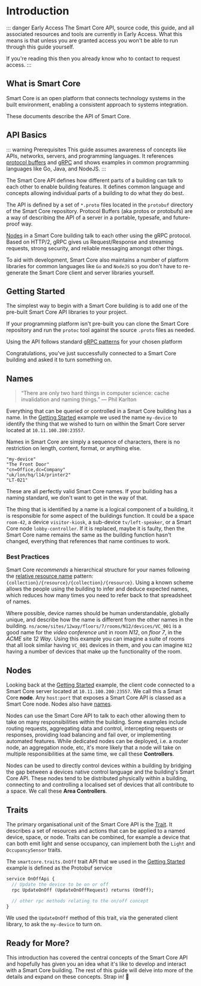 # Introduction

::: danger Early Access
The Smart Core API, source code, this guide, and all associated resources and tools are currently in Early Access.
What this means is that unless you are granted access you won't be able to run through this guide yourself.

If you're reading this then you already know who to contact to request access.
:::

## What is Smart Core

Smart Core is an open platform that connects technology systems in the built environment, enabling a consistent approach to systems integration.

These documents describe the API of Smart Core.


## API Basics

::: warning Prerequisites
This guide assumes awareness of concepts like APIs, networks, servers, and programming languages. It references [protocol buffers](https://developers.google.com/protocol-buffers) and [gRPC](https://grpc.io/) and shows examples in common programming languages like Go, Java, and NodeJS.
:::

The Smart Core API defines how different parts of a building can talk to each other to enable building features. It defines common language and concepts allowing individual parts of a building to do what they do best.

The API is defined by a set of `*.proto` files located in the `protobuf` directory of the Smart Core repository. Protocol Buffers (aka protos or protobufs) are a way of describing the API of a server in a portable, typesafe, and future-proof way. 

[Nodes](#nodes) in a Smart Core building talk to each other using the gRPC protocol. Based on HTTP/2, gRPC gives us Request/Response and streaming requests, strong security, and reliable messaging amongst other things. 

To aid with development, Smart Core also maintains a number of platform libraries for common languages like `Go` and `NodeJS` so you don't have to re-generate the Smart Core client and server libraries yourself.


## Getting Started

The simplest way to begin with a Smart Core building is to add one of the pre-built Smart Core API libraries to your project.

<code-switcher :languages="{go:'Go', java:'Java', nodejs: 'NodeJS'}">
<template v-slot:go>

```bash
go get -u github.com/smart-core-os/sc-api/go
```
</template>
<template v-slot:java>

```xml
<dependency>
  <groupId>dev.smartcore</groupId>
  <artifactId>sc-api-java</artifactId>
  <version>1.0.0-SNAPSHOT</version>
</dependency>
```

</template>
<template v-slot:nodejs>

```bash
# api proto files
yarn add @smart-core-os/sc-api
# tools used to call the api
yarn add grpc @grpc/proto-loader google-proto-files
```
</template>
</code-switcher>

If your programming platform isn't pre-built you can clone the Smart Core repository and run the `protoc` tool against the source `.proto` files as needed.

Using the API follows standard [gRPC patterns](https://grpc.io/docs/languages/) for your chosen platform

<code-switcher :languages="{go:'Go',java:'Java',nodejs:'NodeJS'}">
<template v-slot:go>

```go
package main

import (
	"context"
	"fmt"
    
    "github.com/smart-core-os/sc-api/go/traits"
    "google.golang.org/grpc"
)

func main() {
    // connect to a Smart Core server
    conn, _ := grpc.Dial("10.11.100.200:23557")
    defer conn.Close()
    // create a trait client
    onOffClient := traits.NewOnOffApiClient(conn)
    // turn my-device on
    res, _ := onOffClient.UpdateOnOff(context.Background(), &traits.UpdateOnOffRequest{
        Name: "my-device",
        OnOff: &traits.OnOff{
            State: traits.OnOff_ON,
        },
    })
    fmt.Printf("my-device is now %v", res.GetState())
    // Outputs: my-device is now ON
}
```

</template>
<template v-slot:java>

```java
import dev.smartcore.traits.*;
import io.grpc.*;

class OnOffClient {
  public static void main(String[] args) {
    // connect to the Smart Core server
    Channel channel = ManagedChannelBuilder.forAddress("10.11.100.200", 23557).build();
    // create a trait client
    OnOffApiBlockingStub onOffClient = OnOffApiGrpc.newBlockingStub(channel);
    try {
      // turn on my-device
      OnOff res = onOffClient.UpdateOnOff(UpdateOnOffRequest.newBuilder()
          .setOnOff(OnOff.newBuilder()
              .setState(OnOff.State.ON)
          )
          .build());
      System.out.println("my-device is now " + res.getState());
      // > my-device is now ON
    } catch (StatusRuntimeException e) {
      // handle the error
    }
  }
}
```
</template>
<template v-slot:nodejs>

```js
const path = require('path'); 
const PROTO_ROOT = path.dirname(require.resolve('@smart-core-os/sc-api/package.json'));
const INCLUDE_DIRS = [
  path.dirname(require.resolve('google-proto-files/package.json')), // well-known-types
  path.resolve(PROTO_ROOT, './proto/'), // root of all the smart core protos
];
const PROTO_PATH = path.resolve(PROTO_ROOT, './protos/traits/on_off.proto');

const grpc = require('grpc');
const protoLoader = require('@grpc/proto-loader');
const packageDefinition = protoLoader.loadSync(
  PROTO_PATH,
  {
    keepCase: true,
    longs: String,
    enums: String,
    default: true,
    oneofs: true,
    includeDirs: INCLUDE_DIRS
  }
);
const traits = grpc.loadPackageDefinition(packageDefinition).smartcore.traits;

// create a trait client that talks to the Smart Core server
const client = new traits.OnOffApi('10.11.100.200:23557');
// turn on my-device
client.updateOnOff({
  name: 'my-device',
  on_off: {state: 'ON'}
}, (err, res) => {
  if (err) return; // handle errors
  console.log(`my-device is now ${res.state}`);
  // prints 'my-device is now ON'
});
```
</template>
</code-switcher>

Congratulations, you've just successfully connected to a Smart Core building and asked it to turn something on.


## Names

> “There are only two hard things in computer science: cache invalidation and naming things.” — Phil Karlton

Everything that can be queried or controlled in a Smart Core building has a name. In the [Getting Started](#getting-started) example we used the name `my-device` to identify the thing that we wished to turn on within the Smart Core server located at `10.11.100.200:23557`.

Names in Smart Core are simply a sequence of characters, there is no restriction on length, content, format, or anything else. 

```
"my-device"
"The Front Door"
"cn=Office,dc=Company"
"uk/lon/hq/l14/printer2"
"LT-021"
```

These are all perfectly valid Smart Core names. If your building has a naming standard, we don't want to get in the way of that.

The thing that is identified by a name is a logical component of a building, it is responsible for some aspect of the buildings function. It could be a space `room-42`, a device `visitor-kiosk`, a sub-device `tv/left-speaker`, or a Smart Core node `lobby-controller`. If it is replaced, maybe it is faulty, then the Smart Core name remains the same as the building function hasn't changed, everything that references that name continues to work.


### Best Practices

Smart Core _recommends_ a hierarchical structure for your names following the [relative resource name](https://cloud.google.com/apis/design/resource_names) pattern: `{collection}/{resource}/{collection}/{resource}`. Using a known scheme allows the people using the building to infer and deduce expected names, which reduces how many times you need to refer back to that spreadsheet of names.

Where possible, device names should be human understandable, globally unique, and describe how the name is different from the other names in the building. `ns/acme/sites/12way/floors/7/rooms/N12/devices/VC_001` is a good name for the _video conference unit_ in room _N12_, on _floor 7_, in the _ACME_ site _12 Way_. Using this example you can imagine a suite of rooms that all look similar having `VC_001` devices in them, and you can imagine `N12` having a number of devices that make up the functionality of the room.


## Nodes

Looking back at the [Getting Started](#getting-started) example, the client code connected to a Smart Core server located at `10.11.100.200:23557`. We call this a Smart Core **node**. Any `host:port` that exposes a Smart Core API is classed as a Smart Core node. Nodes also have [names](#names).

Nodes can use the Smart Core API to talk to each other allowing them to take on many responsibilities within the building. Some examples include routing requests, aggregating data and control, intercepting requests or responses, providing load balancing and fail over, or implementing automated features. While dedicated nodes can be deployed, i.e. a router node, an aggregation node, etc, it's more likely that a node will take on multiple responsibilities at the same time, we call these **Controllers**.

Nodes can be used to directly control devices within a building by bridging the gap between a devices native control language and the building's Smart Core API. These nodes tend to be distributed physically within a building, connecting to and controlling a localised set of devices that all contribute to a space. We call these **Area Controllers**.


## Traits

The primary organisational unit of the Smart Core API is the [Trait](traits.md). It describes a set of resources and actions that can be applied to a named device, space, or node. Traits can be combined, for example a device that can both emit light and sense occupancy, can implement both the `Light` and `OccupancySensor` traits.

The `smartcore.traits.OnOff` trait API that we used in the [Getting Started](#getting-started) example is defined as the Protobuf service

```protobuf
service OnOffApi {
  // Update the device to be on or off
  rpc UpdateOnOff (UpdateOnOffRequest) returns (OnOff);

  // other rpc methods relating to the on/off concept
}
```

We used the `UpdateOnOff` method of this trait, via the generated client library, to ask the `my-device` to turn on.

## Ready for More?

This introduction has covered the central concepts of the Smart Core API and hopefully has given you an idea what it's like to develop and interact with a Smart Core building. The rest of this guide will delve into more of the details and expand on these concepts. Strap in! :rocket:
